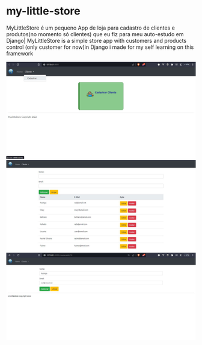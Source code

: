 # my-little-store
 MyLittleStore é um pequeno App de loja para cadastro de clientes e produtos(no momento só clientes) que eu fiz para meu auto-estudo em Django| MyLittleStore is a simple store app with customers and products control (only customer for now)in Django i made for my self learning on  this framework


 

![mylittlestore img 1](https://github.com/rgstech/loja/blob/master/screenshots/shot01.jpg?raw=true)
![mylittlestore img 1](https://github.com/rgstech/loja/blob/master/screenshots/shot02.JPG?raw=true)
![mylittlestore img 1](https://github.com/rgstech/loja/blob/master/screenshots/shot03.JPG?raw=true)
